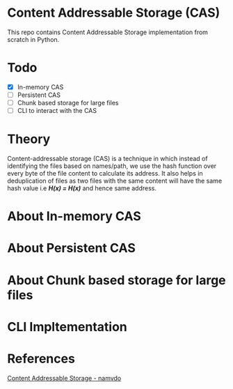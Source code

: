 # Content Addressable Storage (CAS)
This repo contains Content Addressable Storage implementation from scratch in Python.

# Todo
- [X] In-memory CAS
- [ ] Persistent CAS
- [ ] Chunk based storage for large files
- [ ] CLI to interact with the CAS

# Theory
Content-addressable storage (CAS) is a technique in which instead of identifying the files based on names/path, we use the hash function over every byte of the file content to calculate its address. It also helps in deduplication of files as two files with the same content will have the same hash value i.e <b><i>H(x) = H(x)</i></b> and hence same address.

# About In-memory CAS


# About Persistent CAS

# About Chunk based storage for large files

# CLI Impltementation

# References
[Content Addressable Storage - namvdo](https://namvdo.ai/content-addressable-storage)